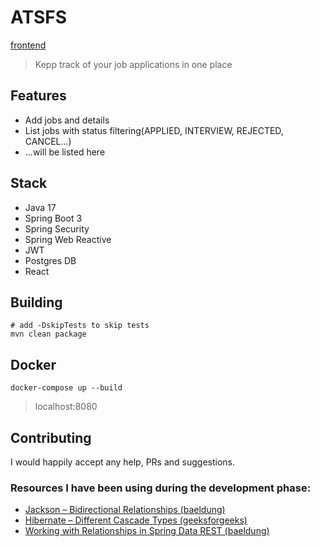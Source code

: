 # ATSFS
[frontend](https://github.com/cankurttekin/job-application-tracker/tree/frontend)
> Kepp track of your job applications in one place
## Features
- Add jobs and details
- List jobs with status filtering(APPLIED, INTERVIEW, REJECTED, CANCEL...)
- ...will be listed here

## Stack
- Java 17
- Spring Boot 3
- Spring Security
- Spring Web Reactive
- JWT
- Postgres DB
- React

## Building
```
# add -DskipTests to skip tests
mvn clean package
```

## Docker
```
docker-compose up --build
```
> localhost:8080

## Contributing
I would happily accept any help, PRs and suggestions.

### Resources I have been using during the development phase:
- [Jackson – Bidirectional Relationships (baeldung)](https://www.baeldung.com/jackson-bidirectional-relationships-and-infinite-recursion)
- [Hibernate – Different Cascade Types (geeksforgeeks)](https://www.geeksforgeeks.org/hibernate-different-cascade-types/)
- [Working with Relationships in Spring Data REST (baeldung)](https://www.baeldung.com/spring-data-rest-relationships)
